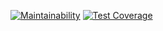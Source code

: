 [![Maintainability](https://api.codeclimate.com/v1/badges/76b0fc2d028c6779e4df/maintainability)](https://codeclimate.com/github/Muz4k/php-project-lvl2/maintainability)
[![Test Coverage](https://api.codeclimate.com/v1/badges/76b0fc2d028c6779e4df/test_coverage)](https://codeclimate.com/github/Muz4k/php-project-lvl2/test_coverage)